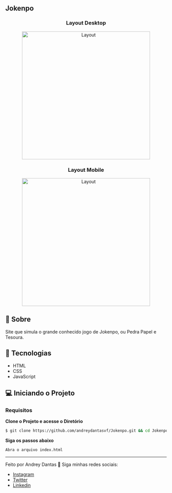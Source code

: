 ## Jokenpo

<h3 align="center">Layout Desktop</h3>
  <p align="center">
    <img alt="Layout" src="https://res.cloudinary.com/andreydantas/image/upload/v1642863558/Jokenpo-App/desktop_xkddvq.png" widht="400px" height="400px">
  </p>
  <h3 align="center">Layout Mobile</h3>
  <p align="center">
    <img alt="Layout" src="https://res.cloudinary.com/andreydantas/image/upload/v1642863558/Jokenpo-App/mobile_icb5jv.png" widht="400px" height="400px">
  </p>

## 📜 Sobre
<p>
	Site que simula  o grande conhecido jogo de Jokenpo, ou Pedra Papel e Tesoura.
</p>

## 🚀 Tecnologias
- HTML
- CSS
- JavaScript

## 💻 Iniciando o Projeto

### Requisitos

**Clone o Projeto e acesse o Diretório**

```bash
$ git clone https://github.com/andreydantasvf/Jokenpo.git && cd Jokenpo
```

**Siga os passos abaixo**
```bash
Abra o arquivo index.html
```
---
Feito por Andrey Dantas 👋 Siga minhas redes sociais:
- [Instagram](https://www.instagram.com/andreydantasvf/)
- [Twitter](https://twitter.com/andreydantasvf)
- [Linkedin](https://www.linkedin.com/in/andreydantasvf/)
